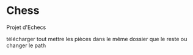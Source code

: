 # Chess
Projet d'Echecs

télécharger tout
mettre les pièces dans le même dossier que le reste ou changer le path

